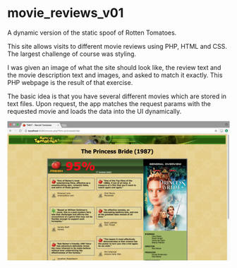 # movie_reviews_v01
A dynamic version of the static spoof of Rotten Tomatoes.

This site allows visits to different movie reviews using PHP, HTML and CSS. The largest challenge of course was styling.

I was given an image of what the site should look like, the review text and the movie description text and images, and asked to match it exactly. This PHP webpage is the result of that exercise.

The basic idea is that you have several different movies which are stored in text files. Upon request, the app matches the request params with the requested movie and loads the data into the UI dynamically.

![Search](https://github.com/amnolan/movie_reviews_v01/blob/master/screenshot_of_page.png)
